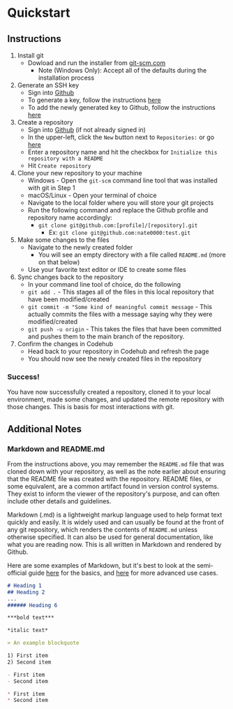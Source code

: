 # Quickstart

## Instructions

1) Install git
    - Dowload and run the installer from [git-scm.com](https://git-scm.com)
        - Note (Windows Only): Accept all of the defaults during the installation process
2) Generate an SSH key
    - Sign into [Github](https://github.com)
    - To generate a key, follow the instructions [here](hhttps://docs.github.com/en/authentication/connecting-to-github-with-ssh/generating-a-new-ssh-key-and-adding-it-to-the-ssh-agent)
    - To add the newly generated key to Github, follow the instructions [here](https://docs.github.com/en/authentication/connecting-to-github-with-ssh/adding-a-new-ssh-key-to-your-github-account)
3) Create a repository
    - Sign into [Github](https://github.com) (if not already signed in)
    - In the upper-left, click the `New` button next to `Repositories:` or go [here](https://github.com/new)
    - Enter a repository name and hit the checkbox for `Initialize this repository with a README`
    - Hit `Create repository`
4) Clone your new repository to your machine
    - Windows - Open the `git-scm` command line tool that was installed with git in Step 1
    - macOS/Linux - Open your terminal of choice
    - Navigate to the local folder where you will store your git projects
    - Run the following command and replace the Github profile and repository name accordingly:
        - `git clone git@github.com:[profile]/[repository].git`
            - Ex: `git clone git@github.com:nate0000:test.git`
5) Make some changes to the files
    - Navigate to the newly created folder
        - You will see an empty directory with a file called `README.md` (more on that below)
    - Use your favorite text editor or IDE to create some files
6) Sync changes back to the repository
    - In your command line tool of choice, do the following
    - `git add .` - This stages all of the files in this local repository that have been modified/created
    - `git commit -m "Some kind of meaningful commit message` - This actually commits the files with a message saying why they were modified/created
    - `git push -u origin` - This takes the files that have been committed and pushes them to the main branch of the repository.
7) Confirm the changes in Codehub
    - Head back to your repository in Codehub and refresh the page
    - You should now see the newly created files in the repository

### Success!

You have now successfully created a repository, cloned it to your local environment, made some changes, and updated the remote repository with those changes. This is basis for most interactions with git.

## Additional Notes

### Markdown and README.md

From the instructions above, you may remember the `README.md` file that was cloned down with your repository, as well as the note earlier about ensuring that the README file was created with the repository. README files, or some equivalent, are a common artifact found in version control systems. They exist to inform the viewer of the repository's purpose, and can often include other details and guidelines.

Markdown (.md) is a lightweight markup language used to help format text quickly and easily. It is widely used and can usually be found at the front of any git repository, which renders the contents of `README.md` unless otherwise specified. It can also be used for general documentation, like what you are reading now. This is all written in Markdown and rendered by Github.

Here are some examples of Markdown, but it's best to look at the semi-official guide [here](https://markdownguide.org/basic-syntax/) for the basics, and [here](https://www.markdownguide.org/extended-syntax/) for more advanced use cases.

```md
# Heading 1
## Heading 2
...
###### Heading 6

***bold text***

*italic text*

> An example blockquote

1) First item
2) Second item

- First item
- Second item

* First item
* Second item
```